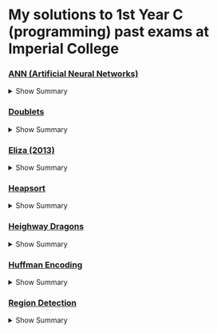 # My solutions to 1st Year C (programming) past exams at Imperial College

### [ANN (Artificial Neural Networks)](ANN/README.md)
<details>

<summary>Show Summary</summary>

    Create and test an artificial neural network that is trained using the XOR function.

</details>

### [Doublets](doublets/README.md)
<details>

<summary>Show Summary</summary>

    Create a tree based algorithm to build a valid chain of words in order to win a game of doublets.

</details>

### [Eliza (2013)](eliza/README.md)
<details>

<summary>Show Summary</summary>

    - Create a natural language procesing algorithm to implement an ELIZA-like program, which emulates the effect of talking to a psychiatrist.
    - Develop string proccesing functions within C.
    - Build a dynamically linked list with necessary functions to add and delete from the list.
    - Deal with memory leaks.

</details>

### [Heapsort](heapsort/README.md)
<details>

<summary>Show Summary</summary>

    - Create a natural language procesing algorithm to implement an ELIZA-like program, which emulates the effect of talking to a psychiatrist.
    - Develop string proccesing functions within C.
    - Build a dynamically linked list with necessary functions to add and delete from the list.
    - Deal with memory leaks.

</details>

### [Heighway Dragons](heighway/README.md)
<details>

<summary>Show Summary</summary>

    - Create a natural language procesing algorithm to implement an ELIZA-like program, which emulates the effect of talking to a psychiatrist.
    - Develop string proccesing functions within C.
    - Build a dynamically linked list with necessary functions to add and delete from the list.
    - Deal with memory leaks.

</details>

### [Huffman Encoding](huffman/README.md)
<details>

<summary>Show Summary</summary>

    - Create a natural language procesing algorithm to implement an ELIZA-like program, which emulates the effect of talking to a psychiatrist.
    - Develop string proccesing functions within C.
    - Build a dynamically linked list with necessary functions to add and delete from the list.
    - Deal with memory leaks.

</details>

### [Region Detection](region/README.md)
<details>

<summary>Show Summary</summary>

    - Create a natural language procesing algorithm to implement an ELIZA-like program, which emulates the effect of talking to a psychiatrist.
    - Develop string proccesing functions within C.
    - Build a dynamically linked list with necessary functions to add and delete from the list.
    - Deal with memory leaks.

</details>

